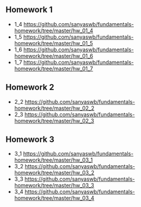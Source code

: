 ## Homework 1
- 1_4 https://github.com/sanyaswb/fundamentals-homework/tree/master/hw_01_4
- 1_5 https://github.com/sanyaswb/fundamentals-homework/tree/master/hw_01_5
- 1_6 https://github.com/sanyaswb/fundamentals-homework/tree/master/hw_01_6
- 1_7 https://github.com/sanyaswb/fundamentals-homework/tree/master/hw_01_7
## Homework 2
- 2_2 https://github.com/sanyaswb/fundamentals-homework/tree/master/hw_02_2
- 2_3 https://github.com/sanyaswb/fundamentals-homework/tree/master/hw_02_3
## Homework 3
- 3_1 https://github.com/sanyaswb/fundamentals-homework/tree/master/hw_03_1
- 3_2 https://github.com/sanyaswb/fundamentals-homework/tree/master/hw_03_2
- 3_3 https://github.com/sanyaswb/fundamentals-homework/tree/master/hw_03_3
- 3_4 https://github.com/sanyaswb/fundamentals-homework/tree/master/hw_03_4
